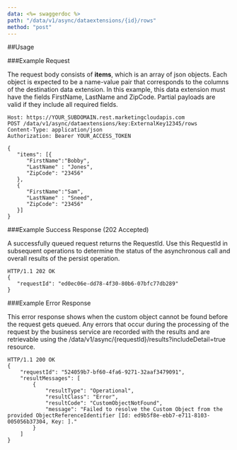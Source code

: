 ```yaml
---
data: <%= swaggerdoc %>
path: "/data/v1/async/dataextensions/{id}/rows"
method: "post"
---
```

##Usage

###Example Request

The request body consists of **items**, which is an array of json objects. Each object is expected to be a name-value pair that corresponds to the columns of the destination data extension. In this example, this data extension must have the fields FirstName, LastName and ZipCode. Partial payloads are valid if they include all required fields.
```
Host: https://YOUR_SUBDOMAIN.rest.marketingcloudapis.com
POST /data/v1/async/dataextensions/key:ExternalKey12345/rows
Content-Type: application/json
Authorization: Bearer YOUR_ACCESS_TOKEN

{
   "items": [{
      "FirstName":"Bobby",
      "LastName" : "Jones",
      "ZipCode": "23456"
   },
   {
      "FirstName":"Sam",
      "LastName" : "Sneed",
      "ZipCode": "23456"
   }]
}
```
###Example Success Response (202 Accepted)

A successfully queued request returns the RequestId. Use this RequestId in subsequent operations to determine the status of the asynchronous call and overall results of the persist operation.
```
HTTP/1.1 202 OK
{
   "requestId": "ed0ec06e-dd78-4f30-80b6-07bfc77db289"
}
```
###Example Error Response

This error response shows when the custom object cannot be found before the request gets queued. Any errors that occur during the processing of the request by the business service are recorded with the results and are retrievable using the /data/v1/async/{requestId}/results?includeDetail=true resource.

```
HTTP/1.1 200 OK
{
    "requestId": "524059b7-bf60-4fa6-9271-32aaf3479091",
    "resultMessages": [
        {
            "resultType": "Operational",
            "resultClass": "Error",
            "resultCode": "CustomObjectNotFound",
            "message": "Failed to resolve the Custom Object from the provided ObjectReferenceIdentifier [Id: ed9b5f8e-ebb7-e711-8103-005056b37304, Key: ]."
        }
    ]
}
```
